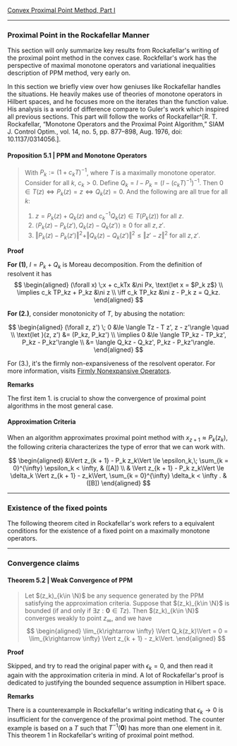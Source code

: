 [Convex Proximal Point Method, Part I](Convex%20Proximal%20Point%20Method,%20Part%20I.md)


---
### **Proximal Point in the Rockafellar Manner**

This section will only summarize key results from Rockafellar's writing of the proximal point method in the convex case. 
Rockfellar's work has the perspective of maximal monotone operators and variational inequalities description of PPM method, very early on. 

In this section we briefly view over how geniuses like Rockafellar handles the situations. 
He heavily makes use of theories of monotone operators in Hilbert spaces, and he focuses more on the iterates than the function value. 
His analysis is a world of difference compare to Guler's work which inspired all previous sections. 
This part will follow the works of Rockafellar^[R. T. Rockafellar, “Monotone Operators and the Proximal Point Algorithm,” SIAM J. Control Optim., vol. 14, no. 5, pp. 877–898, Aug. 1976, doi: 10.1137/0314056.]. 

#### **Proposition 5.1 | PPM and Monotone Operators**
> With $P_k:= (1 + c_kT)^{-1}$, where $T$ is a maximally monotone operator. 
> Consider for all $k$, $c_k > 0$.
> Define $Q_k = I - P_k = (I - (c_kT)^{-1})^{-1}$. 
> Then $0\in T(z) \iff P_k(z) = z \iff Q_k(z) = 0$. 
> And the following are all true for all $k$: 
> 1. $z = P_k(z) + Q_k(z)$ and $c_k^{-1}Q_k(z) \in T(P_k(z))$ for all $z$. 
> 2. $\langle P_k(z) - P_k(z'), Q_k(z) - Q_k(z')\rangle \ge 0$ for all $z, z'$. 
> 3. $\Vert P_k(z) - P_k(z')\Vert^2 + \Vert Q_k(z) - Q_k(z')\Vert^2 \le \Vert z' - z\Vert^2$ for all $z, z'$. 

**Proof**

**For (1)**, $I = P_k + Q_k$ is Moreau decomposition. 
From the definition of resolvent it has 
$$
\begin{aligned}
    (\forall x) \;x + c_kTx &\ni Px, \text{let x = $P_k z$}
    \\
    \implies
    c_k TP_kz + P_kz 
    &\ni z
    \\
    \iff
    c_k TP_kz 
    &\ni z - P_k z = Q_kz. 
\end{aligned}
$$

**For (2.)**, consider monotonicity of $T$, by abusing the notation: 

$$
\begin{aligned}
    (\forall z, z') \;
    0 &\le \langle Tz - T z', z - z'\rangle
    \quad 
    \\
    \text{let }(z, z') &= (P_kz, P_kz')
    \\
    \implies
    0 &\le 
    \langle TP_kz - TP_kz', P_kz - P_kz'\rangle 
    \\
    &=
    \langle Q_kz - Q_kz', P_kz - P_kz'\rangle. 
\end{aligned}
$$

For (3.), it's the firmly non-expansiveness of the resolvent operator. 
For more information, visits [Firmly Nonexpansive Operators](../Operators%20Theory/Firmly%20Nonexpansive%20Operators.md). 

**Remarks**

The first item 1. is crucial to show the convergence of proximal point algorithms in the most general case. 


#### **Approximation Criteria**
When an algorithm approximates proximal point method with $x_{z + 1} \approx P_k(z_k)$, the following criteria characterizes the type of error that we can work with. 

$$
\begin{aligned}
    &\Vert z_{k + 1} - P_k z_k\Vert \le \epsilon_k,\;  \sum_{k = 0}^{\infty} \epsilon_k < \infty, 
    & ([A])
    \\
    & \Vert z_{k + 1} - P_k z_k\Vert \le
    \delta_k \Vert z_{k + 1} - z_k\Vert, 
    \sum_{k = 0}^{\infty} \delta_k < \infty . 
    & ([B]) 
\end{aligned}
$$


---
### **Existence of the fixed points**

The following theorem cited in Rockafellar's work refers to a equivalent conditions for the existence of a fixed point on a maximally monotone operators. 

---
### **Convergence claims**


#### **Theorem 5.2 | Weak Convergence of PPM**
> Let $(z_k)_{k\in \N}$ be any sequence generated by the PPM satisfying the approximation criteria. 
> Suppose that $(z_k)_{k\in \N}$ is bounded (if and only if $\exists z: \mathbf 0 \in Tz$). 
> Then $(z_k)_{k\in \N}$ converges weakly to point $z_\infty$, and we have 
> $$
> \begin{aligned}
>   \lim_{k\rightarrow \infty} \Vert Q_k(z_k)\Vert = 0 = \lim_{k\rightarrow \infty} \Vert z_{k + 1} - z_k\Vert. 
> \end{aligned}
> $$


**Proof**

Skipped, and try to read the original paper with $\epsilon_k = 0$, and then read it again with the approximation criteria in mind. 
A lot of Rockafellar's proof is dedicated to justifying the bounded sequence assumption in Hilbert space. 

**Remarks**

There is a counterexample in Rockafellar's writing indicating that $\epsilon_k\rightarrow 0$ is insufficient for the convergence of the proximal point method. 
The counter example is based on a $T$ such that $T^{-1}(\mathbf 0)$ has more than one element in it. 
This theorem 1 in Rockafellar's writing of proximal point method. 
